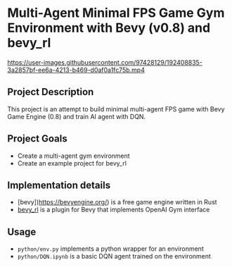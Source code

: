 # Multi-Agent Minimal FPS Game Gym Environment with Bevy (v0.8) and bevy_rl

https://user-images.githubusercontent.com/97428129/192408835-3a2857bf-ee6a-4213-b469-d0af0a1fc75b.mp4

## Project Description

This project is an attempt to build minimal multi-agent FPS game with Bevy Game Engine (0.8) and train AI agent with DQN.

## Project Goals

- Create a multi-agent gym environment
- Create an example project for bevy_rl

## Implementation details

- [bevy])https://bevyengine.org/) is a free game engine written in Rust
- [bevy_rl](https://github.com/stillonearth/bevy_rl) is a plugin for Bevy that implements OpenAI Gym interface

## Usage

- `python/env.py` implements a python wrapper for an environment
- `python/DQN.ipynb` is a basic DQN agent trained on the environment
